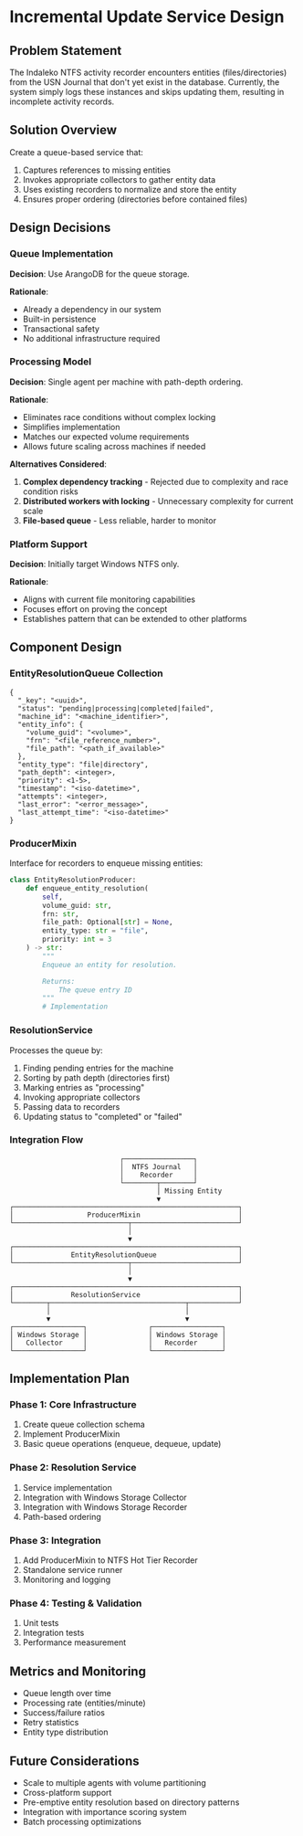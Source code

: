 # Incremental Update Service Design

## Problem Statement

The Indaleko NTFS activity recorder encounters entities (files/directories) from the USN Journal that don't yet exist in the database. Currently, the system simply logs these instances and skips updating them, resulting in incomplete activity records.

## Solution Overview

Create a queue-based service that:
1. Captures references to missing entities
2. Invokes appropriate collectors to gather entity data
3. Uses existing recorders to normalize and store the entity
4. Ensures proper ordering (directories before contained files)

## Design Decisions

### Queue Implementation

**Decision**: Use ArangoDB for the queue storage.

**Rationale**:
- Already a dependency in our system
- Built-in persistence
- Transactional safety
- No additional infrastructure required

### Processing Model

**Decision**: Single agent per machine with path-depth ordering.

**Rationale**:
- Eliminates race conditions without complex locking
- Simplifies implementation
- Matches our expected volume requirements
- Allows future scaling across machines if needed

**Alternatives Considered**:
1. **Complex dependency tracking** - Rejected due to complexity and race condition risks
2. **Distributed workers with locking** - Unnecessary complexity for current scale
3. **File-based queue** - Less reliable, harder to monitor

### Platform Support

**Decision**: Initially target Windows NTFS only.

**Rationale**:
- Aligns with current file monitoring capabilities
- Focuses effort on proving the concept
- Establishes pattern that can be extended to other platforms

## Component Design

### EntityResolutionQueue Collection

```
{
  "_key": "<uuid>",
  "status": "pending|processing|completed|failed",
  "machine_id": "<machine_identifier>",
  "entity_info": {
    "volume_guid": "<volume>",
    "frn": "<file_reference_number>",
    "file_path": "<path_if_available>"
  },
  "entity_type": "file|directory",
  "path_depth": <integer>,
  "priority": <1-5>,
  "timestamp": "<iso-datetime>",
  "attempts": <integer>,
  "last_error": "<error_message>",
  "last_attempt_time": "<iso-datetime>"
}
```

### ProducerMixin

Interface for recorders to enqueue missing entities:

```python
class EntityResolutionProducer:
    def enqueue_entity_resolution(
        self,
        volume_guid: str,
        frn: str,
        file_path: Optional[str] = None,
        entity_type: str = "file",
        priority: int = 3
    ) -> str:
        """
        Enqueue an entity for resolution.

        Returns:
            The queue entry ID
        """
        # Implementation
```

### ResolutionService

Processes the queue by:
1. Finding pending entries for the machine
2. Sorting by path depth (directories first)
3. Marking entries as "processing"
4. Invoking appropriate collectors
5. Passing data to recorders
6. Updating status to "completed" or "failed"

### Integration Flow

```
                           ┌─────────────────┐
                           │  NTFS Journal   │
                           │    Recorder     │
                           └────────┬────────┘
                                    │ Missing Entity
                                    ▼
┌───────────────────────────────────────────────────────┐
│                  ProducerMixin                        │
└────────────────────────────┬──────────────────────────┘
                             │
                             ▼
┌───────────────────────────────────────────────────────┐
│              EntityResolutionQueue                    │
└────────────────────────────┬──────────────────────────┘
                             │
                             ▼
┌───────────────────────────────────────────────────────┐
│              ResolutionService                        │
└────────┬─────────────────────────────────┬────────────┘
         │                                 │
         ▼                                 ▼
┌─────────────────┐               ┌─────────────────┐
│ Windows Storage │               │ Windows Storage │
│   Collector     │               │   Recorder      │
└─────────────────┘               └─────────────────┘
```

## Implementation Plan

### Phase 1: Core Infrastructure
1. Create queue collection schema
2. Implement ProducerMixin
3. Basic queue operations (enqueue, dequeue, update)

### Phase 2: Resolution Service
1. Service implementation
2. Integration with Windows Storage Collector
3. Integration with Windows Storage Recorder
4. Path-based ordering

### Phase 3: Integration
1. Add ProducerMixin to NTFS Hot Tier Recorder
2. Standalone service runner
3. Monitoring and logging

### Phase 4: Testing & Validation
1. Unit tests
2. Integration tests
3. Performance measurement

## Metrics and Monitoring

- Queue length over time
- Processing rate (entities/minute)
- Success/failure ratios
- Retry statistics
- Entity type distribution

## Future Considerations

- Scale to multiple agents with volume partitioning
- Cross-platform support
- Pre-emptive entity resolution based on directory patterns
- Integration with importance scoring system
- Batch processing optimizations

